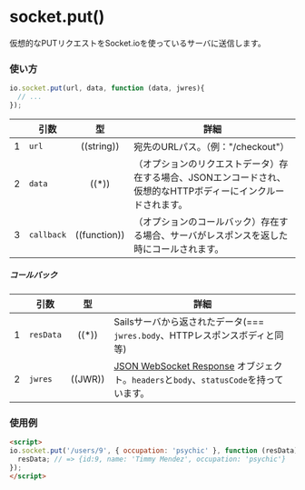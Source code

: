# socket.put()

仮想的なPUTリクエストをSocket.ioを使っているサーバに送信します。


### 使い方

```js
io.socket.put(url, data, function (data, jwres){
  // ...
});
```

|   | 引数   | 型         | 詳細 |
|---|------------|:------------:|---------|
| 1 | `url`      | ((string))   | 宛先のURLパス。（例："/checkout"）
| 2 | `data`     | ((*))        | （オプションのリクエストデータ）存在する場合、JSONエンコードされ、仮想的なHTTPボディーにインクルードされます。
| 3 | `callback` | ((function)) | （オプションのコールバック）存在する場合、サーバがレスポンスを返した時にコールされます。

##### コールバック

|   | 引数  | 型         | 詳細 |
|---|-----------|:------------:|---------|
| 1 | `resData` | ((*))        | Sailsサーバから返されたデータ(=== `jwres.body`、HTTPレスポンスボディと同等)
| 2 | `jwres`   | ((JWR))      | [JSON WebSocket Response](https://github.com/balderdashy/sails-docs/blob/master/PAGE_NEEDED.md) オブジェクト。`headers`と`body`、`statusCode`を持っています。


### 使用例

```html
<script>
io.socket.put('/users/9', { occupation: 'psychic' }, function (resData) {
  resData; // => {id:9, name: 'Timmy Mendez', occupation: 'psychic'}
});
</script>
```



<docmeta name="uniqueID" value="socketput168503">
<docmeta name="displayName" value="io.socket.put()">

